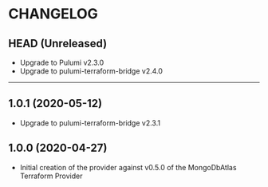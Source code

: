 CHANGELOG
=========

## HEAD (Unreleased)
* Upgrade to Pulumi v2.3.0
* Upgrade to pulumi-terraform-bridge v2.4.0

---

## 1.0.1 (2020-05-12)
* Upgrade to pulumi-terraform-bridge v2.3.1

## 1.0.0 (2020-04-27)
* Initial creation of the provider against v0.5.0 of the MongoDbAtlas Terraform Provider
